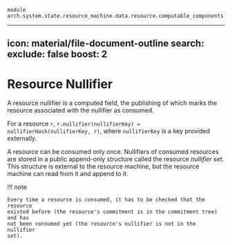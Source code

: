 ```juvix
module arch.system.state.resource_machine.data.resource.computable_components.nullifier;
```
---
icon: material/file-document-outline
search:
  exclude: false
  boost: 2
---

# Resource Nullifier

A resource nullifier is a computed field, the publishing of which marks the
resource associated with the nullifier as consumed.

For a resource `r`, `r.nullifier(nullifierKey) = nullifierHash(nullifierKey,
r)`, where `nullifierKey` is a key provided externally.

A resource can be consumed only once. Nullifiers of consumed resources are
stored in a public append-only structure called the resource *nullifier set*.
This structure is external to the resource machine, but the resource machine can
read from it and append to it.

!!! note 

    Every time a resource is consumed, it has to be checked that the resource
    existed before (the resource's commitment is in the commitment tree) and has
    not been consumed yet (the resource's nullifier is not in the nullifier
    set).


